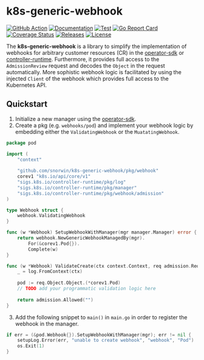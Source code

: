 # k8s-generic-webhook

[![GitHub Action](https://img.shields.io/badge/GitHub-Action-blue)](https://github.com/features/actions)
[![Documentation](https://img.shields.io/badge/godoc-reference-5272B4.svg)](https://pkg.go.dev/github.com/snorwin/k8s-generic-webhook/pkg/webhook)
[![Test](https://img.shields.io/github/workflow/status/snorwin/k8s-generic-webhook/Test?label=tests&logo=github)](https://github.com/snorwin/k8s-generic-webhook/actions)
[![Go Report Card](https://goreportcard.com/badge/github.com/snorwin/k8s-generic-webhook)](https://goreportcard.com/report/github.com/snorwin/k8s-generic-webhook)
[![Coverage Status](https://coveralls.io/repos/github/snorwin/k8s-generic-webhook/badge.svg?branch=main)](https://coveralls.io/github/snorwin/k8s-generic-webhook?branch=main)
[![Releases](https://img.shields.io/github/v/release/snorwin/k8s-generic-webhook)](https://github.com/snorwin/k8s-generic-webhook/releases)
[![License](https://img.shields.io/badge/License-Apache%202.0-blue.svg)](https://opensource.org/licenses/Apache-2.0)

The **k8s-generic-webhook** is a library to simplify the implementation of webhooks for arbitrary customer resources (CR) in the [operator-sdk](https://sdk.operatorframework.io/) or [controller-runtime](https://github.com/kubernetes-sigs/controller-runtime).
Furthermore, it provides full access to the `AdmissionReview` request and decodes the `Object` in the request automatically. More sophistic webhook logic is facilitated by using the injected `Client` of the webhook which provides full access to the Kubernetes API.

## Quickstart
1. Initialize a new manager using the [operator-sdk](https://sdk.operatorframework.io/).
2. Create a pkg (e.g. `webhooks/pod`) and implement your webhook logic by embedding either the `ValidatingWebhook` or the `MuatatingWebhook`.

```go
package pod

import (
	"context"
	
	"github.com/snorwin/k8s-generic-webhook/pkg/webhook"
	corev1 "k8s.io/api/core/v1"
	"sigs.k8s.io/controller-runtime/pkg/log"
	"sigs.k8s.io/controller-runtime/pkg/manager"
	"sigs.k8s.io/controller-runtime/pkg/webhook/admission"
)

type Webhook struct {
	webhook.ValidatingWebhook
}

func (w *Webhook) SetupWebhookWithManager(mgr manager.Manager) error {
	return webhook.NewGenericWebhookManagedBy(mgr).
		For(&corev1.Pod{}).
		Complete(w)
}

func (w *Webhook) ValidateCreate(ctx context.Context, req admission.Request) admission.Response {
	_ = log.FromContext(ctx)
	
	pod := req.Object.Object.(*corev1.Pod)
	// TODO add your programmatic validation logic here
	
	return admission.Allowed("")
}
```

3. Add the following snippet to `main()` in `main.go` in order to register the webhook in the manager.
```go
if err = (&pod.Webhook{}).SetupWebhookWithManager(mgr); err != nil {
    setupLog.Error(err, "unable to create webhook", "webhook", "Pod")
    os.Exit(1)
}
```